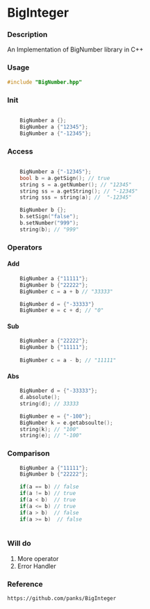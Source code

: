 # BigInteger

### Description
An Implementation of BigNumber library in C++

### Usage
```C++ 
#include "BigNumber.hpp" 
```

### Init
```C++

    BigNumber a {};
    BigNumber a {"12345"};
    BigNumber a {"-12345"};

```

### Access
```C++

    BigNumber a {"-12345"};
    bool b = a.getSign(); // true
    string s = a.getNumber(); // "12345"
    string ss = a.getString(); // "-12345"
    string sss = string(a); //  "-12345"

    BigNumber b {};
    b.setSign("false");
    b.setNumber("999");
    string(b); // "999"
```

### Operators
#### Add
```C++
    BigNumber a {"11111"};
    BigNumber b {"22222"};
    BigNumber c = a + b // "33333"

    BigNumber d = {"-33333"}
    BigNumber e = c + d; // "0"

```
#### Sub
```C++
    BigNumber a {"22222"};
    BigNumber b {"11111"};
    
    BigNumber c = a - b; // "11111"
```
#### Abs
```C++
    BigNumber d = {"-33333"};
    d.absolute();
    string(d); // 33333

    BigNumber e = {"-100"};
    BigNumber k = e.getabsoulte();
    string(k); // "100"
    string(e); // "-100"
```


### Comparison
```C++
    BigNumber a {"11111"};
    BigNumber b {"22222"};

    if(a == b) // false
    if(a != b) // true
    if(a < b)  // true
    if(a <= b) // true
    if(a > b)  // false
    if(a >= b)  // false
    
```
### Will do

1. More operator
2. Error Handler


### Reference
``` https://github.com/panks/BigInteger ```

